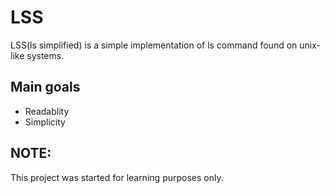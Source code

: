 # LSS
LSS(ls simplified) is a simple implementation of ls command found on unix-like systems.

## Main goals
- Readablity
- Simplicity

## NOTE:
This project was started for learning purposes only.
